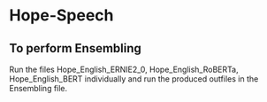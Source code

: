 # Hope-Speech

## To perform Ensembling <br />
Run the files Hope_English_ERNIE2_0, Hope_English_RoBERTa, Hope_English_BERT individually and run the produced outfiles in the Ensembling file. 
